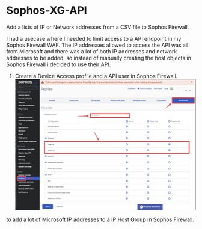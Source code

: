 # Sophos-XG-API
Add a lists of IP or Network addresses from a CSV file to Sophos Firewall. 

I had a usecase where I needed to limit access to a API endpoint in my Sophos Firewall WAF. The IP addresses allowed to access the API was all from Microsoft and there was a lot of both IP addresses and network addresses to be added, so instead of manually creating the host objects in Sophos Firewall i decided to use their API.

1. Create a Device Access profile and a API user in Sophos Firewall.
![device profile](./assets/images/Device-Profile.png)


to add a lot of Microsoft IP addresses to a IP Host Group in Sophos Firewall. 
